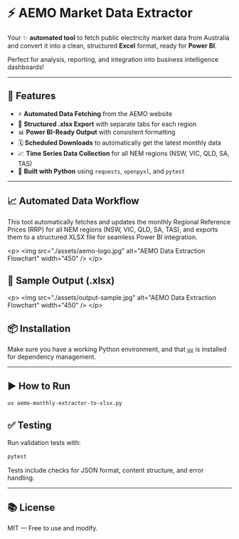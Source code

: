 # ⚡ AEMO Market Data Extractor

Your ✨ **automated tool** to fetch public electricity market data from Australia and convert it into a clean, structured **Excel** format, ready for **Power BI**.

Perfect for analysis, reporting, and integration into business intelligence dashboards\!

---

## 🚀 Features

- ⚡️ **Automated Data Fetching** from the AEMO website
- 📄 **Structured .xlsx Export** with separate tabs for each region
- 📊 **Power BI-Ready Output** with consistent formatting
- 🗓️ **Scheduled Downloads** to automatically get the latest monthly data
- 📈 **Time Series Data Collection** for all NEM regions (NSW, VIC, QLD, SA, TAS)
- 🐍 **Built with Python** using `requests`, `openpyxl`, and `pytest`

---

## 📈 Automated Data Workflow

This tool automatically fetches and updates the monthly Regional Reference Prices (RRP) for all NEM regions (NSW, VIC, QLD, SA, TAS), and exports them to a structured XLSX file for seamless Power BI integration.

\<p\>
  \<img src="./assets/aemo-logo.jpg" alt="AEMO Data Extraction Flowchart" width="450" /\>
\</p\>

## 🧪 Sample Output (.xlsx)

\<p\>
  \<img src="./assets/output-sample.jpg" alt="AEMO Data Extraction Flowchart" width="450" /\>
\</p\>

## 📦 Installation

Make sure you have a working Python environment, and that [`uv`](https://docs.astral.sh/uv) is installed for dependency management.

---

## ▶️ How to Run

```bash
uv aemo-monthly-extractor-to-xlsx.py
```

## ✅ Testing

Run validation tests with:

```bash
pytest
```

Tests include checks for JSON format, content structure, and error handling.

---

## 📚 License

MIT — Free to use and modify.
